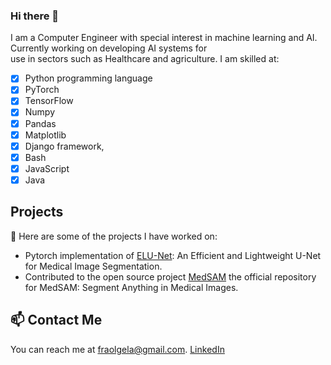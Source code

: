 ### Hi there 👋
I am a Computer Engineer with special interest in machine learning and AI. Currently working on developing AI systems for <br>
use in sectors such as Healthcare and agriculture.
I am skilled at:
- [X] Python programming language
- [X] PyTorch
- [X] TensorFlow
- [X] Numpy
- [X] Pandas
- [X] Matplotlib
- [X] Django framework, 
- [X] Bash
- [X] JavaScript
- [X] Java
## Projects

🔭 Here are some of the projects I have worked on:

- Pytorch implementation of [ELU-Net](https://github.com/FrexG/ELU-Net-pytorch): An Efficient and Lightweight U-Net for Medical Image Segmentation.
- Contributed to the open source project [MedSAM](https://github.com/bowang-lab/MedSAM) the official repository for MedSAM: Segment Anything in Medical Images.

## 📫 Contact Me

You can reach me at [fraolgela@gmail.com](mailto:fraolgela@gmail.com).
[LinkedIn](https://www.linkedin.com/in/fraol-gelana-97739654/)

<!--
**FrexG/FrexG** is a ✨ _special_ ✨ repository because its `README.md` (this file) appears on your GitHub profile.

Here are some ideas to get you started:

-  I’m currently working on ...
- 🌱 I’m currently learning ...
- 👯 I’m looking to collaborate on ...
- 🤔 I’m looking for help with ...
- 💬 Ask me about ...
- 📫 How to reach me: ...
- 😄 Pronouns: ...
- ⚡ Fun fact: ...
-->
